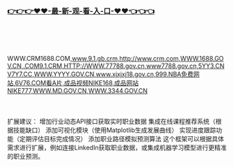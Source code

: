 ### [👉👉👉♥♥-最-新-观-看-入-口-♥♥👈👈👈](https://mrddrm.github.io/crm.html)
<br></br><br></br>
WWW.CRM1688.COM,www.9.1.gb.crm,http://www.crm.com,WWW.1688.GOV.CN,.COM9.1.CRM,HTTP://WWW.77788.gov.cn,www7788.gov.cn,5YY3.CNV7Y7.CC,WWW.YYYY.GOV.CN,www.xjxjxj18.gov.cn,999.NBA免费网站,6V76.COM看A片,成品视频NIKE168,成品网站NIKE777,WWW.MD.GOV.CN,WWW.3344.GOV.CN
<br></br><br></br>
扩展建议：
增加行业动态API接口获取实时职业数据
集成在线课程推荐系统（根据技能缺口）
添加可视化模块（使用Matplotlib生成发展曲线）
实现进度跟踪功能（定期评估目标完成情况）
添加职业路径模拟预测算法
这个框架可以根据具体需求进行扩展，例如连接LinkedIn获取职业数据，或集成机器学习模型进行更精准的职业预测。
